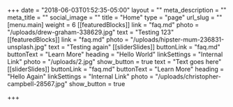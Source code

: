 +++
date = "2018-06-03T01:52:35-05:00"
layout = ""
meta_description = ""
meta_title = ""
social_image = ""
title = "Home"
type = "page"
url_slug = ""
[menu.main]
weight = 6
[[featuredBlocks]]
link = "faq.md"
photo = "/uploads/drew-graham-338629.jpg"
text = "Testing 123"
[[featuredBlocks]]
link = "faq.md"
photo = "/uploads/hipster-mum-236831-unsplash.jpg"
text = "Testing again"
[[sliderSlides]]
buttonLink = "faq.md"
buttonText = "Learn More"
heading = "Hello World"
linkSettings = "Internal Link"
photo = "/uploads/2.jpg"
show_button = true
text = "Text goes here"
[[sliderSlides]]
buttonLink = "faq.md"
buttonText = "Learn More"
heading = "Hello Again"
linkSettings = "Internal Link"
photo = "/uploads/christopher-campbell-28567.jpg"
show_button = true

+++

